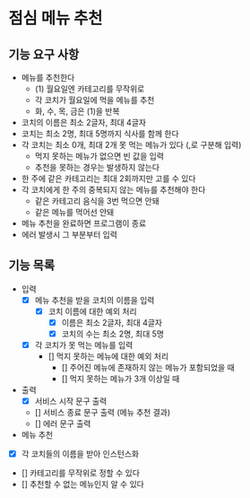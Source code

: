 # 점심 메뉴 추천

## 기능 요구 사항

- 메뉴를 추천한다
  - (1) 월요일엔 카테고리를 무작위로
  - 각 코치가 월요일에 먹을 메뉴를 추천
  - 화, 수, 목, 금은 (1)을 반복
- 코치의 이름은 최소 2글자, 최대 4글자
- 코치는 최소 2명, 최대 5명까지 식사를 함께 한다
- 각 코치는 최소 0개, 최대 2개 못 먹는 메뉴가 있다 (,로 구분해 입력)
  - 먹지 못하는 메뉴가 없으면 빈 값을 입력
  - 추천을 못하는 경우는 발생하지 않는다
- 한 주에 같은 카테고리는 최대 2회까지만 고를 수 있다
- 각 코치에게 한 주의 중복되지 않는 메뉴를 추천해야 한다
  - 같은 카테고리 음식을 3번 먹으면 안돼
  - 같은 메뉴를 먹어선 안돼
- 메뉴 추천을 완료하면 프로그램이 종료
- 에러 발생시 그 부분부터 입력

## 기능 목록

- 입력
  - [x] 메뉴 추천을 받을 코치의 이름을 입력
    - [x] 코치 이름에 대한 예외 처리
      - [x] 이름은 최소 2글자, 최대 4글자
      - [x] 코치의 수는 최소 2명, 최대 5명
  - [x] 각 코치가 못 먹는 메뉴를 입력
    - [] 먹지 못하는 메뉴에 대한 예외 처리
      - [] 주어진 메뉴에 존재하지 않는 메뉴가 포함되었을 때
      - [] 먹지 못하는 메뉴가 3개 이상일 때
- 출력
  - [x] 서비스 시작 문구 출력
  - [] 서비스 종료 문구 출력 (메뉴 추천 결과)
  - [] 에러 문구 출력
- 메뉴 추천
- [x] 각 코치들의 이름을 받아 인스턴스화
- [] 카테고리를 무작위로 정할 수 있다
- [] 추천할 수 없는 메뉴인지 알 수 있다
